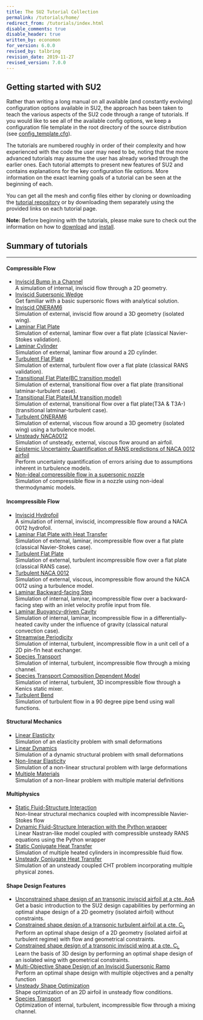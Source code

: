 ```yaml
---
title: The SU2 Tutorial Collection
permalink: /tutorials/home/
redirect_from: /tutorials/index.html
disable_comments: true
disable_header: true
written_by: economon
for_version: 6.0.0
revised_by: talbring
revision_date: 2019-11-27
revised_version: 7.0.0
---
```


## Getting started with SU2

Rather than writing a long manual on all available (and constantly evolving) configuration options available in SU2, the approach has been taken to teach the various aspects of the SU2 code through a range of tutorials. If you would like to see all of the available config options, we keep a configuration file template in the root directory of the source distribution (see [config_template.cfg](https://github.com/su2code/SU2/blob/master/config_template.cfg)).

The tutorials are numbered roughly in order of their complexity and how experienced with the code the user may need to be, noting that the more advanced tutorials may assume the user has already worked through the earlier ones. Each tutorial attempts to present new features of SU2 and contains explanations for the key configuration file options. More information on the exact learning goals of a tutorial can be seen at the beginning of each.

You can get all the mesh and config files either by cloning or downloading the [tutorial repository](https://github.com/su2code/Tutorials) or by downloading them separately using the provided links on each tutorial page.

**Note:** Before beginning with the tutorials, please make sure to check out the information on how to [download](/docs_v7/Download/) and [install](/docs_v7/Installation/).

## Summary of tutorials
------

#### Compressible Flow

* [Inviscid Bump in a Channel](/tutorials/Inviscid_Bump/)   
A simulation of internal, inviscid flow through a 2D geometry.
* [Inviscid Supersonic Wedge](/tutorials/Inviscid_Wedge/)    
Get familiar with a basic supersonic flows with analytical solution.
* [Inviscid ONERAM6](/tutorials/Inviscid_ONERAM6/)    
Simulation of external, inviscid flow around a 3D geometry (isolated wing).
* [Laminar Flat Plate](/tutorials/Laminar_Flat_Plate/)   
Simulation of external, laminar flow over a flat plate (classical Navier-Stokes validation).
* [Laminar Cylinder](/tutorials/Laminar_Cylinder/)    
Simulation of external, laminar flow around a 2D cylinder.
* [Turbulent Flat Plate](/tutorials/Turbulent_Flat_Plate/)    
Simulation of external, turbulent flow over a flat plate (classical RANS validation).
* [Transitional Flat Plate(BC transition model)](/tutorials/Transitional_Flat_Plate/)    
Simulation of external, transitional flow over a flat plate (transitional latminar-turbulent case).
* [Transitional Flat Plate(LM transition model)](/tutorials/Transitional_Flat_Plate_T3A/)    
Simulation of external, transitional flow over a flat plate(T3A & T3A-) (transitional latminar-turbulent case).
* [Turbulent ONERAM6](/tutorials/Turbulent_ONERAM6/)     
Simulation of external, viscous flow around a 3D geometry (isolated wing) using a turbulence model.
* [Unsteady NACA0012](/tutorials/Unsteady_NACA0012/)     
Simulation of unsteady, external, viscous flow around an airfoil.
* [Epistemic Uncertainty Quantification of RANS predictions of NACA 0012 airfoil](/tutorials/UQ_NACA0012/)    
Perform uncertainty quantification of errors arising due to assumptions inherent in turbulence models.
* [Non-ideal compressible flow in a supersonic nozzle](/tutorials/NICFD_nozzle/)    
Simulation of compressible flow in a nozzle using non-ideal thermodynamic models.

#### Incompressible Flow

* [Inviscid Hydrofoil](/tutorials/Inc_Inviscid_Hydrofoil/)   
A simulation of internal, inviscid, incompressible flow around a NACA 0012 hydrofoil.
* [Laminar Flat Plate with Heat Transfer](/tutorials/Inc_Laminar_Flat_Plate/)    
Simulation of external, laminar, incompressible flow over a flat plate (classical Navier-Stokes case).
* [Turbulent Flat Plate](/tutorials/Inc_Turbulent_Flat_Plate/)    
Simulation of external, turbulent incompressible flow over a flat plate (classical RANS case).
* [Turbulent NACA 0012](/tutorials/Inc_Turbulent_NACA0012/)    
Simulation of external, viscous, incompressible flow around the NACA 0012 using a turbulence model.
* [Laminar Backward-facing Step](/tutorials/Inc_Laminar_Step/)    
Simulation of internal, laminar, incompressible flow over a backward-facing step with an inlet velocity profile input from file.
* [Laminar Buoyancy-driven Cavity](/tutorials/Inc_Laminar_Cavity/)    
Simulation of internal, laminar, incompressible flow in a differentially-heated cavity under the influence of gravity (classical natural convection case).
* [Streamwise Periodicity](/tutorials/Inc_Streamwise_Periodic/)    
Simulation of internal, turbulent, incompressible flow in a unit cell of a 2D pin-fin heat exchanger.
* [Species Transport](/tutorials/Inc_Species_Transport/)    
Simulation of internal, turbulent, incompressible flow through a mixing channel.
* [Species Transport Composition Dependent Model](/tutorials/Inc_Species_Transport_Composition_Dependent_Model/)    
Simulation of internal, turbulent, 3D incompressible flow through a Kenics static mixer.
* [Turbulent Bend](/tutorials/Inc_Turbulent_Bend/)    
Simulation of turbulent flow in a 90 degree pipe bend using wall functions.

#### Structural Mechanics

* [Linear Elasticity](/tutorials/Linear_Elasticity/)  
Simulation of an elasticity problem with small deformations
* [Linear Dynamics](/tutorials/Linear_Dynamics/)  
Simulation of a dynamic structural problem with small deformations
* [Non-linear Elasticity](/tutorials/Nonlinear_Elasticity/)  
Simulation of a non-linear structural problem with large deformations
* [Multiple Materials](/tutorials/Multiple_Material/)  
Simulation of a non-linear problem with multiple material definitions

#### Multiphysics

* [Static Fluid-Structure Interaction](/tutorials/Static_FSI/)  
Non-linear structural mechanics coupled with incompressible Navier-Stokes flow
* [Dynamic Fluid-Structure Interaction with the Python wrapper](/tutorials/Dynamic_FSI_Python/)    
Linear Nastran-like model coupled with compressible unsteady RANS equations using the Python wrapper
* [Static Conjugate Heat Transfer](/tutorials/Static_CHT/)    
Simulation of multiple heated cylinders in incompressible fluid flow.
* [Unsteady Conjugate Heat Transfer](/tutorials/Inc_Heated_Cylinders_Unsteady/)    
Simulation of an unsteady coupled CHT problem incorporating multiple physical zones.

#### Shape Design Features

* [Unconstrained shape design of an transonic inviscid airfoil at a cte. AoA](/tutorials/Inviscid_2D_Unconstrained_NACA0012/)    
Get a basic introduction to the SU2 design capabilities by performing an optimal shape design of a 2D geometry (isolated airfoil) without constraints.
* [Constrained shape design of a transonic turbulent airfoil at a cte. C<sub>L</sub>](/tutorials/Turbulent_2D_Constrained_RAE2822/)    
Perform an optimal shape design of a 2D geometry (isolated airfoil at turbulent regime) with flow and geometrical constraints.
* [Constrained shape design of a transonic inviscid wing at a cte. C<sub>L</sub>](/tutorials/Inviscid_3D_Constrained_ONERAM6/)    
Learn the basis of 3D design by performing an optimal shape design of an isolated wing with geometrical constraints.
* [Multi-Objective Shape Design of an Inviscid Supersonic Ramp](/tutorials/Multi_Objective_Shape_Design/)    
Perform an optimal shape design with multiple objectives and a penalty function
* [Unsteady Shape Optimization](/tutorials/Unsteady_Shape_Opt_NACA0012/)  
Shape optimization of an 2D airfoil in unsteady flow conditions.
* [Species Transport](/tutorials/Species_Transport/)    
Optimization of internal, turbulent, incompressible flow through a mixing channel.
